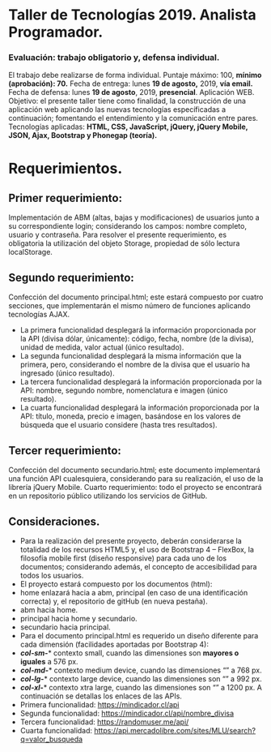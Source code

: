 # Taller de Tecnologías 2019. Analista Programador.
### Evaluación: trabajo obligatorio y, defensa individual.
El trabajo debe realizarse de forma individual.
Puntaje máximo: 100, **mínimo (aprobación): 70.**
Fecha de entrega: lunes **19 de agosto,** 2019, **vía email.** 
Fecha de defensa: lunes **19 de agosto**, 2019, **presencial**.
Aplicación WEB.
Objetivo: el presente taller tiene como finalidad, la construcción de una aplicación web aplicando las nuevas tecnologías específicadas a continuación; fomentando el entendimiento y la comunicación entre pares.
Tecnologías aplicadas: **HTML, CSS, JavaScript, jQuery, jQuery Mobile, JSON, Ajax, Bootstrap y Phonegap (teoría).**
# Requerimientos.
## Primer requerimiento:
 Implementación de ABM (altas, bajas y modificaciones) de usuarios junto a su correspondiente login; considerando los campos: nombre completo, usuario y contraseña. Para resolver el presente requerimiento, es obligatoria la utilización del objeto Storage, propiedad de sólo lectura localStorage.
    
## Segundo requerimiento: 
Confección del documento principal.html; este estará compuesto por cuatro secciones, que implementarán el mismo número de funciones aplicando tecnologías AJAX.
- La primera funcionalidad desplegará la información proporcionada por la API (divisa dólar, únicamente): código, fecha, nombre (de la divisa), unidad de medida, valor actual (único resultado).
- La segunda funcionalidad desplegará la misma información que la primera, pero, considerando el nombre de la divisa que el usuario ha ingresado (único resultado).
- La tercera funcionalidad desplegará la información proporcionada por la API: nombre, segundo nombre, nomenclatura e imagen (único resultado).
- La cuarta funcionalidad desplegará la información proporcionada por la API: título, moneda, precio e imagen, basándose en los valores de búsqueda que el usuario considere (hasta tres resultados).
## Tercer requerimiento: 
Confección del documento secundario.html; este documento implementará una función API cualesquiera, considerando para su realización, el uso de la librería jQuery Mobile.
Cuarto requerimiento: todo el proyecto se encontrará en un repositorio público utilizando los servicios de GitHub.
  
## Consideraciones.
- Para la realización del presente proyecto, deberán considerarse la totalidad de los recursos HTML5 y, el uso de Bootstrap 4 – FlexBox, la filosofía mobile first (diseño responsive) para cada uno de los documentos; considerando además, el concepto de accesibilidad para todos los usuarios.
- El proyecto estará compuesto por los documentos (html):
-  home enlazará hacia a abm, principal (en caso de una identificación correcta) y, el repositorio de gitHub (en nueva pestaña).
-  abm hacia home.
-  principal hacia home y secundario.
-  secundario hacia principal.
- Para el documento principal.html es requerido un diseño diferente para cada dimensión (facilidades aportadas por Bootstrap 4):
-  ***col-sm-**** contexto small, cuando las dimensiones son **mayores o iguales** a 576 px.
-  ***col-md-**** contexto medium device, cuando las dimensiones “” a 768 px.
-  ***col-lg-**** contexto large device, cuando las dimensiones son “” a 992 px.
-  ***col-xl-**** contexto xtra large, cuando las dimensiones son “” a 1200 px.
A continuación se detallas los enlaces de las APIs. 
- Primera funcionalidad: https://mindicador.cl/api
- Segunda funcionalidad: https://mindicador.cl/api/nombre_divisa 
- Tercera funcionalidad: https://randomuser.me/api/
- Cuarta funcionalidad: https://api.mercadolibre.com/sites/MLU/search?q=valor_busqueda
  
